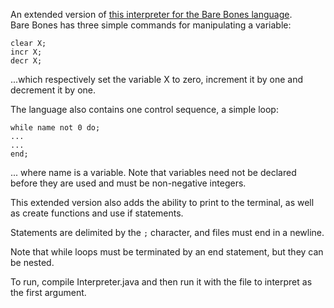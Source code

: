 An extended version of [this interpreter for the Bare Bones language](https://github.com/tpoomlmly/SCBareBones).  
Bare Bones has three simple commands for manipulating a variable:
```
clear X;
incr X;
decr X;
```
...which respectively set the variable X to zero, increment it by one and decrement it by one.

The language also contains one control sequence, a simple loop:
```
while name not 0 do;
...
...
end;
```
... where name is a variable. Note that variables need not be declared before they are used and must be non-negative integers.

This extended version also adds the ability to print to the terminal, as well as create functions and use if statements.

Statements are delimited by the `;` character, and files must end in a newline.

Note that while loops must be terminated by an end statement, but they can be nested.

To run, compile Interpreter.java and then run it with the file to interpret as the first argument.